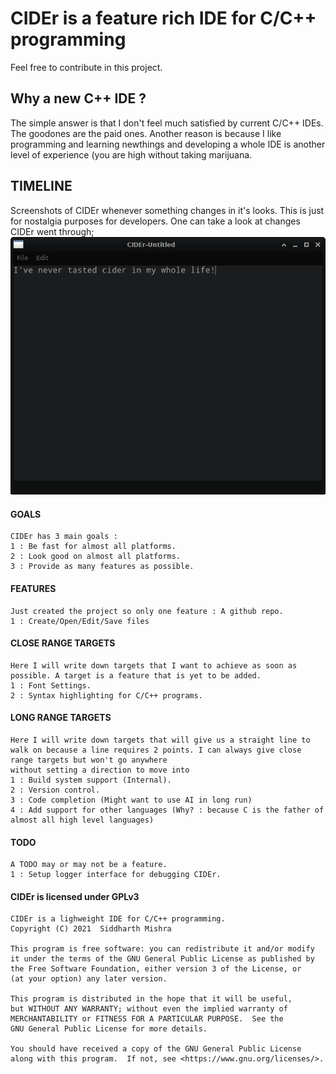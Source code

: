 # CIDEr is a feature rich IDE for C/C++ programming

Feel free to contribute in this project.

## Why a new C++ IDE ?
The simple answer is that I don't feel much satisfied by current C/C++ IDEs. The goodones are the paid ones. Another reason is because I like programming and learning newthings and developing a whole IDE is another level of experience (you are high without taking marijuana.

## TIMELINE
Screenshots of CIDEr whenever something changes in it's looks. This is just for nostalgia purposes for developers. One can take a look at changes CIDEr went through;
![Screenshot001](res/screenshots/cider-001.png)

#### GOALS
    CIDEr has 3 main goals :
    1 : Be fast for almost all platforms.
    2 : Look good on almost all platforms.
    3 : Provide as many features as possible.

#### FEATURES
    Just created the project so only one feature : A github repo.
    1 : Create/Open/Edit/Save files

#### CLOSE RANGE TARGETS
    Here I will write down targets that I want to achieve as soon as possible. A target is a feature that is yet to be added.
    1 : Font Settings.
    2 : Syntax highlighting for C/C++ programs. 

#### LONG RANGE TARGETS
    Here I will write down targets that will give us a straight line to walk on because a line requires 2 points. I can always give close range targets but won't go anywhere
    without setting a direction to move into
    1 : Build system support (Internal).
    2 : Version control.
    3 : Code completion (Might want to use AI in long run)
    4 : Add support for other languages (Why? : because C is the father of almost all high level languages)

#### TODO 
    A TODO may or may not be a feature.
    1 : Setup logger interface for debugging CIDEr.

#### CIDEr is licensed under GPLv3
    CIDEr is a lighweight IDE for C/C++ programming.
    Copyright (C) 2021  Siddharth Mishra

    This program is free software: you can redistribute it and/or modify
    it under the terms of the GNU General Public License as published by
    the Free Software Foundation, either version 3 of the License, or
    (at your option) any later version.

    This program is distributed in the hope that it will be useful,
    but WITHOUT ANY WARRANTY; without even the implied warranty of
    MERCHANTABILITY or FITNESS FOR A PARTICULAR PURPOSE.  See the
    GNU General Public License for more details.

    You should have received a copy of the GNU General Public License
    along with this program.  If not, see <https://www.gnu.org/licenses/>.